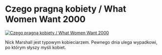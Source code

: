 Czego pragną kobiety / What Women Want 2000 
=============
[![Czego pragną kobiety / What Women Want 2000 ](http://vidos.pl/images/player.gif)](http://vidos.pl/czego-pragna-kobiety-what-women-want-2000)

 Nick Marshall jest typowym kobieciarzem. Pewnego dnia ulega wypadkowi, po którym słyszy myśli kobiet.
